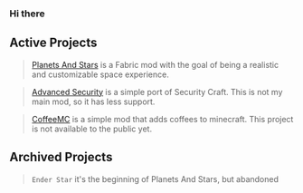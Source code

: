 ### Hi there

## Active Projects
> [Planets And Stars](https://github.com/Rochedo098/Planets-and-Stars) is a Fabric mod with the goal of being a realistic and customizable space experience.  

> [Advanced Security](https://github.com/Rochedo098/Advanced-Security) is a simple port of Security Craft. This is not my main mod, so it has less support.

> [CoffeeMC](https://github.com/Rochedo098/CoffeeMC) is a simple mod that adds coffees to minecraft. This project is not available to the public yet.  
  
## Archived Projects
> `Ender Star` it's the beginning of Planets And Stars, but abandoned

<!--`Advanced Security` is a port of Security Craft, but unfinished and totally abandoned-->
